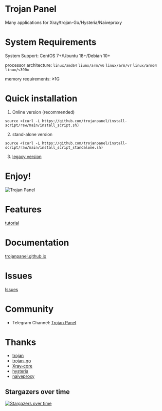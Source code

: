 # Trojan Panel

Many applications for Xray/trojan-Go/Hysteria/Naiveproxy

# System Requirements

System Support: CentOS 7+/Ubuntu 18+/Debian 10+

processor architecture: `linux/amd64` `liunx/arm/v6` `linux/arm/v7` `linux/arm64` `linux/s390x`

memory requirements: ≥1G

# Quick installation

1. Online version (recommended)

```shell
source <(curl -L https://github.com/trojanpanel/install-script/raw/main/install_script.sh)
```

2. stand-alone version

```shell
source <(curl -L https://github.com/trojanpanel/install-script/raw/main/install_script_standalone.sh)
```

3. [legacy version](./archive)

# Enjoy!

![Trojan Panel](https://user-images.githubusercontent.com/46235235/173869031-c410e895-4299-46bf-bb7c-0434498fa2e2.png)

# Features

[tutorial](https://trojanpanel.github.io/tutorial/using-tutorials.html)

# Documentation

[trojanpanel.github.io](https://trojanpanel.github.io)

# Issues

[Issues](https://github.com/trojanpanel/install-script/issues)

# Community

- Telegram Channel: [Trojan Panel](https://t.me/TrojanPanel)

# Thanks

- [trojan](https://github.com/trojan-gfw/trojan)
- [trojan-go](https://github.com/p4gefau1t/trojan-go)
- [Xray-core](https://github.com/XTLS/Xray-core)
- [hysteria](https://github.com/HyNetwork/hysteria)
- [naiveproxy](https://github.com/klzgrad/naiveproxy)

## Stargazers over time

[![Stargazers over time](https://starchart.cc/trojanpanel/install-script.svg)](https://github.com/trojanpanel/install-script)

